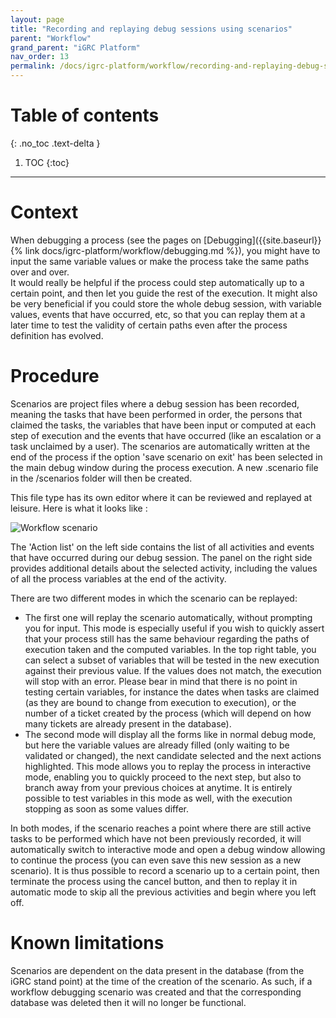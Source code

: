 ```yaml
---
layout: page
title: "Recording and replaying debug sessions using scenarios"
parent: "Workflow"
grand_parent: "iGRC Platform"
nav_order: 13
permalink: /docs/igrc-platform/workflow/recording-and-replaying-debug-sessions/
---
```


# Table of contents
{: .no_toc .text-delta }

1. TOC
{:toc}
---

# Context

When debugging a process (see the pages on [Debugging]({{site.baseurl}}{% link docs/igrc-platform/workflow/debugging.md %}), you might have to input the same variable values or make the process take the same paths over and over.    
It would really be helpful if the process could step automatically up to a certain point, and then let you guide the rest of the execution.
It might also be very beneficial if you could store the whole debug session, with variable values, events that have occurred, etc, so that you can replay them at a later time to test the validity of certain paths even after the process definition has evolved.

# Procedure

Scenarios are project files where a debug session has been recorded, meaning the tasks that have been performed in order, the persons that claimed the tasks, the variables that have been input or computed at each step of execution and the events that have occurred (like an escalation or a task unclaimed by a user). The scenarios are automatically written at the end of the process if the option 'save scenario on exit' has been selected in the main debug window during the process execution. A new .scenario file in the /scenarios folder will then be created.   

This file type has its own editor where it can be reviewed and replayed at leisure. Here is what it looks like :   

![Workflow scenario](../images/scenario.png "Workflow scenario")    

The 'Action list' on the left side contains the list of all activities and events that have occurred during our debug session. The panel on the right side provides additional details about the selected activity, including the values of all the process variables at the end of the activity.     

There are two different modes in which the scenario can be replayed:   

- The first one will replay the scenario automatically, without prompting you for input. This mode is especially useful if you wish to quickly assert that your process still has the same behaviour regarding the paths of execution taken and the computed variables. In the top right table, you can select a subset of variables that will be tested in the new execution against their previous value. If the values does not match, the execution will stop with an error. Please bear in mind that there is no point in testing certain variables, for instance the dates when tasks are claimed (as they are bound to change from execution to execution), or the number of a ticket created by the process (which will depend on how many tickets are already present in the database).
- The second mode will display all the forms like in normal debug mode, but here the variable values are already filled (only waiting to be validated or changed), the next candidate selected and the next actions highlighted. This mode allows you to replay the process in interactive mode, enabling you to quickly proceed to the next step, but also to branch away from your previous choices at anytime. It is entirely possible to test variables in this mode as well, with the execution stopping as soon as some values differ.   

In both modes, if the scenario reaches a point where there are still active tasks to be performed which have not been previously recorded, it will automatically switch to interactive mode and open a debug window allowing to continue the process (you can even save this new session as a new scenario). It is thus possible to record a scenario up to a certain point, then terminate the process using the cancel button, and then to replay it in automatic mode to skip all the previous activities and begin where you left off.  

# Known limitations

Scenarios are dependent on the data present in the database (from the iGRC stand point) at the time of the creation of the scenario. As such, if a workflow debugging scenario was created and that the corresponding database was deleted then it will no longer be functional.
